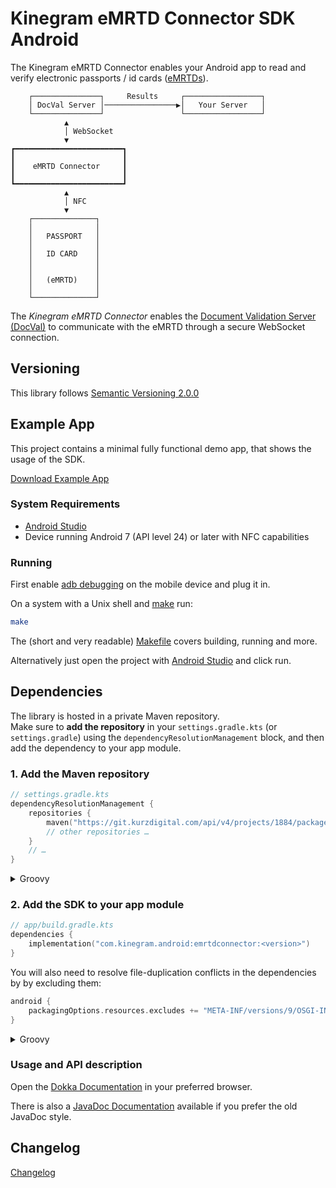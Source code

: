 # Kinegram eMRTD Connector SDK Android

The Kinegram eMRTD Connector enables your Android app to read and verify
electronic passports / id cards ([eMRTDs][emrtd]).

```
    ┌───────────────┐     Results     ┌─────────────────┐
    │ DocVal Server │────────────────▶│   Your Server   │
    └───────────────┘                 └─────────────────┘
            ▲
            │ WebSocket
            ▼
┏━━━━━━━━━━━━━━━━━━━━━━━━┓
┃                        ┃
┃    eMRTD Connector     ┃
┃                        ┃
┗━━━━━━━━━━━━━━━━━━━━━━━━┛
            ▲
            │ NFC
            ▼
    ┌──────────────┐
    │              │
    │   PASSPORT   │
    │              │
    │   ID CARD    │
    │              │
    │              │
    │   (eMRTD)    │
    │              │
    └──────────────┘
```

The *Kinegram eMRTD Connector* enables the
[Document Validation Server (DocVal)][docval] to communicate with the eMRTD
through a secure WebSocket connection.

## Versioning

This library follows [Semantic Versioning 2.0.0][semver]

## Example App

This project contains a minimal fully functional demo app, that shows the
usage of the SDK.

[Download Example App](distribution.zip)

### System Requirements

* [Android Studio][android]
* Device running Android 7 (API level 24) or later with NFC capabilities

### Running

First enable [adb debugging][debugging] on the mobile device and plug it in.

On a system with a Unix shell and [make][make] run:

```bash
make
```

The (short and very readable) [Makefile](Makefile) covers building, running
and more.

Alternatively just open the project with [Android Studio][android] and click
run.

## Dependencies

The library is hosted in a private Maven repository.  
Make sure to **add the repository** in your `settings.gradle.kts`
(or `settings.gradle`) using the `dependencyResolutionManagement` block, and
then add the dependency to your app module.

### 1. Add the Maven repository

```kotlin
// settings.gradle.kts
dependencyResolutionManagement {
	repositories {
		maven("https://git.kurzdigital.com/api/v4/projects/1884/packages/maven")
		// other repositories …
	}
	// …
}
```

<details>
<summary>Groovy</summary>

```groovy
// settings.gradle
dependencyResolutionManagement {
	// …
	repositories {
		maven {
			url 'https://git.kurzdigital.com/api/v4/projects/1884/packages/maven'
		}
		// other repositories …
	}
}
```

</details>

### 2. Add the SDK to your app module

```kts
// app/build.gradle.kts
dependencies {
	implementation("com.kinegram.android:emrtdconnector:<version>")
}
```

You will also need to resolve file-duplication conflicts in the dependencies by
by excluding them:

```kts
android {
	packagingOptions.resources.excludes += "META-INF/versions/9/OSGI-INF/MANIFEST.MF"
}
```

<details>
<summary>Groovy</summary>

```groovy
// app/build.gradle
dependencies {
	implementation 'com.kinegram.android:emrtdconnector:<version>'
}

android {
	packagingOptions {
		resources {
			excludes += 'META-INF/versions/9/OSGI-INF/MANIFEST.MF'
		}
	}
}
```

</details>

### Usage and API description

Open the [Dokka Documentation](dokka) in your preferred browser.

There is also a [JavaDoc Documentation](javadoc) available if you prefer the old
JavaDoc style.

## Changelog

[Changelog](CHANGELOG.md)

[emrtd]: https://kta.pages.kurzdigital.com/kta-kinegram-document-validation-service/SecurityMechanisms
[docval]: https://kta.pages.kurzdigital.com/kta-kinegram-document-validation-service/
[android]: https://developer.android.com/studio
[debugging]: https://developer.android.com/tools/help/adb.html#Enabling
[make]: https://www.gnu.org/software/make/
[add-dependencies]: https://developer.android.com/build/dependencies
[privacy-notice]: https://kinegram.digital/privacy-notice/
[semver]: https://semver.org/spec/v2.0.0.html
